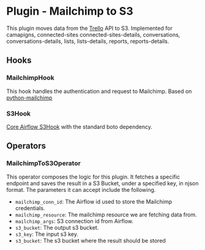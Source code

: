 # Plugin - Mailchimp to S3

This plugin moves data from the [Trello](https://developers.trello.com/v1.0) API to S3. Implemented for  camapigns, connected-sites connected-sites-details, conversations,  conversations-details, lists, lists-details, reports, reports-details.
## Hooks
### MailchimpHook
This hook handles the authentication and request to Mailchimp. Based on [python-mailchimp](https://github.com/charlesthk/python-mailchimp)

### S3Hook
[Core Airflow S3Hook](https://pythonhosted.org/airflow/_modules/S3_hook.html) with the standard boto dependency.

## Operators
### MailchimpToS3Operator
This operator composes the logic for this plugin. It fetches a specific endpoint and saves the result in a S3 Bucket, under a specified key, in
njson format. The parameters it can accept include the following.

- `mailchimp_conn_id`: The Airflow id used to store the Mailchimp credentials.
- `mailchimp_resource`: The mailchimp resource we are fetching data from.
- `mailchimp_args`: S3 connection id from Airflow.  
- `s3_bucket`: The output s3 bucket.  
- `s3_key`: The input s3 key.
- `s3_bucket`: The s3 bucket where the result should be stored